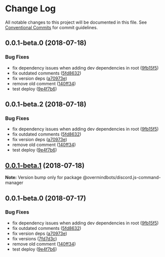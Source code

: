 # Change Log

All notable changes to this project will be documented in this file.
See [Conventional Commits](https://conventionalcommits.org) for commit guidelines.

<a name="0.0.1-beta.0"></a>
## 0.0.1-beta.0 (2018-07-18)


### Bug Fixes

* fix dependency issues when adding dev dependencies in root ([9fb15f5](https://github.com/overmindbots/discord-js-command-manager/commit/9fb15f5))
* fix outdated comments ([5fd8632](https://github.com/overmindbots/discord-js-command-manager/commit/5fd8632))
* fix version deps ([a70973e](https://github.com/overmindbots/discord-js-command-manager/commit/a70973e))
* remove old comment ([140ff34](https://github.com/overmindbots/discord-js-command-manager/commit/140ff34))
* test deploy ([9e4f7b6](https://github.com/overmindbots/discord-js-command-manager/commit/9e4f7b6))




<a name="0.0.1-beta.2"></a>
## 0.0.1-beta.2 (2018-07-18)


### Bug Fixes

* fix dependency issues when adding dev dependencies in root ([9fb15f5](https://github.com/overmindbots/discord-js-command-manager/commit/9fb15f5))
* fix outdated comments ([5fd8632](https://github.com/overmindbots/discord-js-command-manager/commit/5fd8632))
* fix version deps ([a70973e](https://github.com/overmindbots/discord-js-command-manager/commit/a70973e))
* remove old comment ([140ff34](https://github.com/overmindbots/discord-js-command-manager/commit/140ff34))
* test deploy ([9e4f7b6](https://github.com/overmindbots/discord-js-command-manager/commit/9e4f7b6))




<a name="0.0.1-beta.1"></a>
## [0.0.1-beta.1](https://github.com/overmindbots/discord-js-command-manager/compare/@overmindbots/discord.js-command-manager@0.0.1-beta.0...@overmindbots/discord.js-command-manager@0.0.1-beta.1) (2018-07-18)




**Note:** Version bump only for package @overmindbots/discord.js-command-manager

<a name="0.0.1-beta.0"></a>
## 0.0.1-beta.0 (2018-07-17)


### Bug Fixes

* fix dependency issues when adding dev dependencies in root ([9fb15f5](https://github.com/overmindbots/discord-js-command-manager/commit/9fb15f5))
* fix outdated comments ([5fd8632](https://github.com/overmindbots/discord-js-command-manager/commit/5fd8632))
* fix version deps ([a70973e](https://github.com/overmindbots/discord-js-command-manager/commit/a70973e))
* fix versions ([7fd7d3c](https://github.com/overmindbots/discord-js-command-manager/commit/7fd7d3c))
* remove old comment ([140ff34](https://github.com/overmindbots/discord-js-command-manager/commit/140ff34))
* test deploy ([9e4f7b6](https://github.com/overmindbots/discord-js-command-manager/commit/9e4f7b6))

